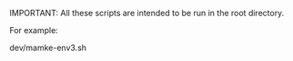 
IMPORTANT: All these scripts are intended to be run in the root directory.

For example:

  dev/mamke-env3.sh


